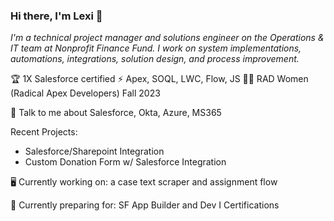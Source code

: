 ### Hi there, I'm Lexi 👋

_I'm a technical project manager and solutions engineer on the Operations & IT team at Nonprofit Finance Fund. I work on system implementations, automations, integrations, solution design, and process improvement._


🏆 1X Salesforce certified
⚡ Apex, SOQL, LWC, Flow, JS
🤙🏻 RAD Women (Radical Apex Developers) Fall 2023

💬 Talk to me about Salesforce, Okta, Azure, MS365

Recent Projects:
- Salesforce/Sharepoint Integration
- Custom Donation Form w/ Salesforce Integration

🖥️ Currently working on: a case text scraper and assignment flow

📓 Currently preparing for: SF App Builder and Dev I Certifications


<!--
**LexiTaber/LexiTaber** is a ✨ _special_ ✨ repository because its `README.md` (this file) appears on your GitHub profile.

Here are some ideas to get you started:

- 🔭 I’m currently working on ...
- 🌱 I’m currently learning ...
- 👯 I’m looking to collaborate on ...
- 🤔 I’m looking for help with ...
- 💬 Ask me about ...
- 📫 How to reach me: ...
- 😄 Pronouns: ...
- ⚡ Fun fact: ...
-->
